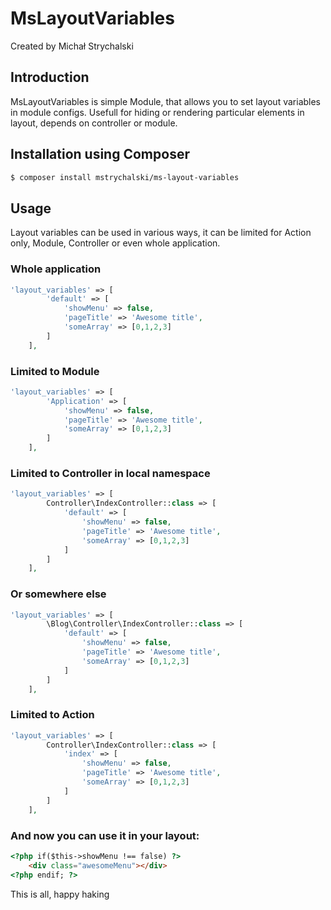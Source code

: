 # MsLayoutVariables
Created by Michał Strychalski

## Introduction

MsLayoutVariables is simple Module, that allows you to set layout variables in module configs. Usefull for hiding or rendering particular elements in layout, depends on controller or module.

## Installation using Composer

```bash
$ composer install mstrychalski/ms-layout-variables
```

## Usage

Layout variables can be used in various ways, it can be limited for Action only, Module, Controller or even whole application.

### Whole application

```php
'layout_variables' => [
        'default' => [
            'showMenu' => false,
            'pageTitle' => 'Awesome title',
            'someArray' => [0,1,2,3]
        ]
    ],
```

### Limited to Module

```php
'layout_variables' => [
        'Application' => [
            'showMenu' => false,
            'pageTitle' => 'Awesome title',
            'someArray' => [0,1,2,3]
        ]
    ],
```

### Limited to Controller in local namespace

```php
'layout_variables' => [
        Controller\IndexController::class => [
            'default' => [
                'showMenu' => false,
                'pageTitle' => 'Awesome title',
                'someArray' => [0,1,2,3]
            ]
        ]
    ],
```

### Or somewhere else

```php
'layout_variables' => [
        \Blog\Controller\IndexController::class => [
            'default' => [
                'showMenu' => false,
                'pageTitle' => 'Awesome title',
                'someArray' => [0,1,2,3]
            ]
        ]
    ],
```

### Limited to Action

```php
'layout_variables' => [
        Controller\IndexController::class => [
            'index' => [
                'showMenu' => false,
                'pageTitle' => 'Awesome title',
                'someArray' => [0,1,2,3]
            ]
        ]
    ],
```

### And now you can use it in your layout:

```html
<?php if($this->showMenu !== false) ?>
    <div class="awesomeMenu"></div>
<?php endif; ?>
```

This is all, happy haking
